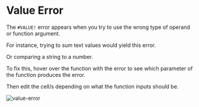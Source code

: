 ﻿# Value Error

The `#VALUE!` error appears when you try to use the wrong type of operand or function argument.

For instance, trying to sum text values would yield this error.

Or comparing a string to a number.

To fix this, hover over the function with the error to see which parameter of the function produces the error. 

Then edit the cell/s depending on what the function inputs should be.

![value-error](https://img.enkipro.com/ba6615f415e9ef795df6e0bdbf6cc1ee.gif)